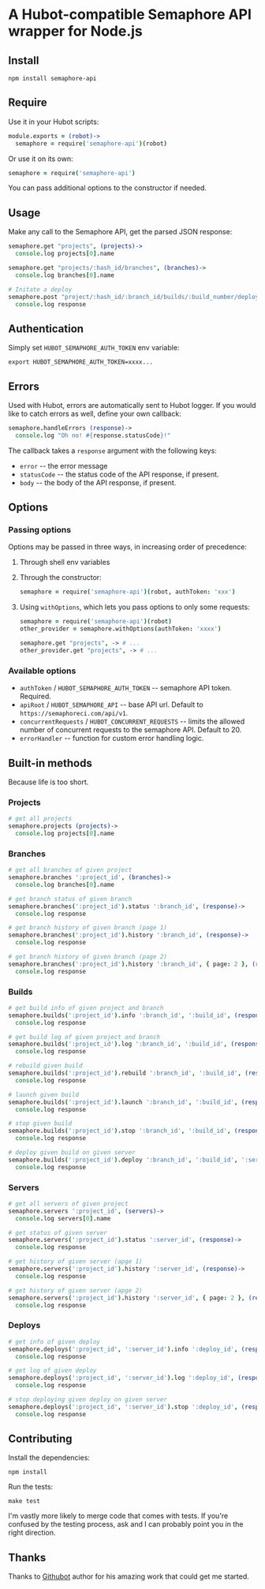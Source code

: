 # A Hubot-compatible Semaphore API wrapper for Node.js

## Install

```
npm install semaphore-api
```

## Require

Use it in your Hubot scripts:

```coffeescript
module.exports = (robot)->
  semaphore = require('semaphore-api')(robot)
```

Or use it on its own:

```coffeescript
semaphore = require('semaphore-api')
```

You can pass additional options to the constructor if needed.

## Usage

Make any call to the Semaphore API, get the parsed JSON response:

```coffeescript
semaphore.get "projects", (projects)->
  console.log projects[0].name

semaphore.get "projects/:hash_id/branches", (branches)->
  console.log branches[0].name

# Initate a deploy
semaphore.post "project/:hash_id/:branch_id/builds/:build_number/deploy/:server_id", (response)->
  console.log response
```

## Authentication

Simply set `HUBOT_SEMAPHORE_AUTH_TOKEN` env variable:

```
export HUBOT_SEMAPHORE_AUTH_TOKEN=xxxx...
```

## Errors

Used with Hubot, errors are automatically sent to Hubot logger. If you would like to catch errors as well, define your own callback:

```coffeescript
semaphore.handleErrors (response)->
  console.log "Oh no! #{response.statusCode}!"
```

The callback takes a `response` argument with the following keys:

* `error` -- the error message
* `statusCode` -- the status code of the API response, if present.
* `body` -- the body of the API response, if present.

## Options

### Passing options

Options may be passed in three ways, in increasing order of precedence:

1. Through shell env variables
2. Through the constructor:

   ```coffeescript
   semaphore = require('semaphore-api')(robot, authToken: 'xxx')
   ```
3. Using `withOptions`, which lets you pass options to only some requests:

   ```coffeescript
   semaphore = require('semaphore-api')(robot)
   other_provider = semaphore.withOptions(authToken: 'xxxx')

   semaphore.get "projects", -> # ...
   other_provider.get "projects", -> # ...
   ```

### Available options

* `authToken` / `HUBOT_SEMAPHORE_AUTH_TOKEN` -- semaphore API token. Required.
* `apiRoot` / `HUBOT_SEMAPHORE_API` -- base API url. Default to `https://semaphoreci.com/api/v1`.
* `concurrentRequests` / `HUBOT_CONCURRENT_REQUESTS` -- limits the allowed number of concurrent requests to the semaphore API. Default to 20.
* `errorHandler` -- function for custom error handling logic.

## Built-in methods

Because life is too short.

### Projects

```coffeescript
# get all projects
semaphore.projects (projects)->
  console.log projects[0].name
```

### Branches

```coffeescript
# get all branches of given project
semaphore.branches ':project_id', (branches)->
  console.log branches[0].name

# get branch status of given branch
semaphore.branches(':project_id').status ':branch_id', (response)->
  console.log response

# get branch history of given branch (page 1)
semaphore.branches(':project_id').history ':branch_id', (response)->
  console.log response

# get branch history of given branch (page 2)
semaphore.branches(':project_id').history ':branch_id', { page: 2 }, (response)->
  console.log response
```

### Builds

```coffeescript
# get build info of given project and branch
semaphore.builds(':project_id').info ':branch_id', ':build_id', (response)->
  console.log response

# get build log of given project and branch
semaphore.builds(':project_id').log ':branch_id', ':build_id', (response)->
  console.log response

# rebuild given build
semaphore.builds(':project_id').rebuild ':branch_id', ':build_id', (response)->
  console.log response

# launch given build
semaphore.builds(':project_id').launch ':branch_id', ':build_id', (response)->
  console.log response

# stop given build
semaphore.builds(':project_id').stop ':branch_id', ':build_id', (response)->
  console.log response

# deploy given build on given server
semaphore.builds(':project_id').deploy ':branch_id', ':build_id', ':server_id', (response)->
  console.log response
```

### Servers

```coffeescript
# get all servers of given project
semaphore.servers ':project_id', (servers)->
  console.log servers[0].name

# get status of given server
semaphore.servers(':project_id').status ':server_id', (response)->
  console.log response

# get history of given server (apge 1)
semaphore.servers(':project_id').history ':server_id', (response)->
  console.log response

# get history of given server (apge 2)
semaphore.servers(':project_id').history ':server_id', { page: 2 }, (response)->
  console.log response
```

### Deploys

```coffeescript
# get info of given deploy
semaphore.deploys(':project_id', ':server_id').info ':deploy_id', (response)->
  console.log response

# get log of given deploy
semaphore.deploys(':project_id', ':server_id').log ':deploy_id', (response)->
  console.log response

# stop deploying given deploy on given server
semaphore.deploys(':project_id', ':server_id').stop ':deploy_id', (response)->
  console.log response
```

## Contributing

Install the dependencies:

```
npm install
```

Run the tests:

```
make test
```

I'm vastly more likely to merge code that comes with tests. If you're confused by the testing process, ask and I can probably point you in the right direction.

## Thanks

Thanks to [Githubot](https://github.com/iangreenleaf/githubot) author for his amazing work that could get me started.

